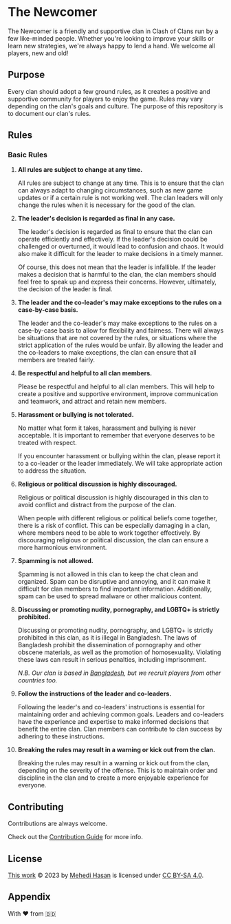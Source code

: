 <!-- cspell:words Mehedi Hasan clanmate clanmates gameplay lgbtq+ -->

# The Newcomer

The Newcomer is a friendly and supportive clan in Clash of Clans run by a few like-minded people.
Whether you're looking to improve your skills or learn new strategies, we're always happy to lend a hand.
We welcome all players, new and old!

## Purpose

Every clan should adopt a few ground rules, as it creates a positive and supportive community for players to enjoy the game.
Rules may vary depending on the clan's goals and culture.
The purpose of this repository is to document our clan's rules.

## Rules

### Basic Rules

1. **All rules are subject to change at any time.**

   All rules are subject to change at any time.
   This is to ensure that the clan can always adapt to changing circumstances, such as new game updates or if a certain rule is not working well.
   The clan leaders will only change the rules when it is necessary for the good of the clan.

1. **The leader's decision is regarded as final in any case.**

   The leader's decision is regarded as final to ensure that the clan can operate efficiently and effectively.
   If the leader's decision could be challenged or overturned, it would lead to confusion and chaos.
   It would also make it difficult for the leader to make decisions in a timely manner.

   Of course, this does not mean that the leader is infallible.
   If the leader makes a decision that is harmful to the clan, the clan members should feel free to speak up and express their concerns.
   However, ultimately, the decision of the leader is final.

1. **The leader and the co-leader's may make exceptions to the rules on a case-by-case basis.**

   The leader and the co-leader's may make exceptions to the rules on a case-by-case basis to allow for flexibility and fairness.
   There will always be situations that are not covered by the rules, or situations where the strict application of the rules would be unfair.
   By allowing the leader and the co-leaders to make exceptions, the clan can ensure that all members are treated fairly.

1. **Be respectful and helpful to all clan members.**

   Please be respectful and helpful to all clan members.
   This will help to create a positive and supportive environment, improve communication and teamwork, and attract and retain new members.

1. **Harassment or bullying is not tolerated.**

   No matter what form it takes, harassment and bullying is never acceptable.
   It is important to remember that everyone deserves to be treated with respect.

   If you encounter harassment or bullying within the clan, please report it to a co-leader or the leader immediately.
   We will take appropriate action to address the situation.

1. **Religious or political discussion is highly discouraged.**

   Religious or political discussion is highly discouraged in this clan to avoid conflict and distract from the purpose of the clan.

   When people with different religious or political beliefs come together, there is a risk of conflict.
   This can be especially damaging in a clan, where members need to be able to work together effectively.
   By discouraging religious or political discussion, the clan can ensure a more harmonious environment.

1. **Spamming is not allowed.**

   Spamming is not allowed in this clan to keep the chat clean and organized.
   Spam can be disruptive and annoying, and it can make it difficult for clan members to find important information.
   Additionally, spam can be used to spread malware or other malicious content.

1. **Discussing or promoting nudity, pornography, and LGBTQ+ is strictly prohibited.**

   Discussing or promoting nudity, pornography, and LGBTQ+ is strictly prohibited in this clan, as it is illegal in Bangladesh.
   The laws of Bangladesh prohibit the dissemination of pornography and other obscene materials, as well as the promotion of homosexuality.
   Violating these laws can result in serious penalties, including imprisonment.

   _N.B. Our clan is based in [Bangladesh](https://en.wikipedia.org/wiki/Bangladesh), but we recruit players from other countries too._

1. **Follow the instructions of the leader and co-leaders.**

   Following the leader's and co-leaders' instructions is essential for maintaining order and achieving common goals.
   Leaders and co-leaders have the experience and expertise to make informed decisions that benefit the entire clan.
   Clan members can contribute to clan success by adhering to these instructions.

1. **Breaking the rules may result in a warning or kick out from the clan.**

   Breaking the rules may result in a warning or kick out from the clan, depending on the severity of the offense.
   This is to maintain order and discipline in the clan and to create a more enjoyable experience for everyone.

## Contributing

Contributions are always welcome.

Check out the [Contribution Guide](./CONTRIBUTING.md) for more info.

## License

[This work](https://github.com/0xMehedi/the-newcomer) © 2023 by [Mehedi Hasan](https://github.com/0xMehedi) is licensed under [CC BY-SA 4.0](./LICENSE.md).

## Appendix

With :heart: from :bangladesh:
